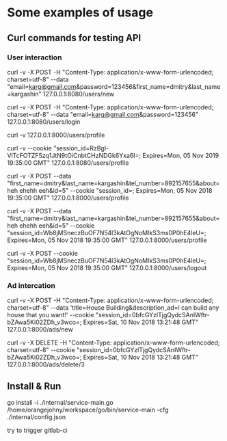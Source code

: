 # Some examples of usage

## Curl commands for testing API

### User interaction

curl -v -X POST -H "Content-Type: application/x-www-form-urlencoded; charset=utf-8" --data "email=karg@gmail.com&password=123456&first_name=dmitry&last_name=kargashin" 127.0.0.1:8080/users/new

curl -v -X POST -H "Content-Type: application/x-www-form-urlencoded; charset=utf-8" --data "email=karg@gmail.com&password=123456" 127.0.0.1:8080/users/login

curl -v 127.0.0.1:8000/users/profile

curl -v --cookie "session_id=RzBgl-VlTcFOTZF5zq1JtN9tOiCnbtCHzNDGk6Yxa6I=; Expires=Mon, 05 Nov 2019 19:35:00 GMT" 127.0.0.1:8080/users/profile

curl -v -X POST --data "first_name=dmitry&last_name=kargashin&tel_number=892157655&about=heh ehehh eeh&id=5" --cookie "session_id=; Expires=Mon, 05 Nov 2018 19:35:00 GMT" 127.0.0.1:8000/users/profile

curl -v -X POST --data "first_name=dmitry&last_name=kargashin&tel_number=892157655&about=heh ehehh eeh&id=5" --cookie "session_id=Wb8jMSneczBuOF7N54l3kAtOgNoMIkS3ms0P0hE4leU=; Expires=Mon, 05 Nov 2018 19:35:00 GMT" 127.0.0.1:8000/users/profile

curl -v -X POST --cookie "session_id=Wb8jMSneczBuOF7N54l3kAtOgNoMIkS3ms0P0hE4leU=; Expires=Mon, 05 Nov 2018 19:35:00 GMT" 127.0.0.1:8000/users/logout

### Ad intercation

curl -v -X POST -H "Content-Type: application/x-www-form-urlencoded; charset=utf-8" --data 'title=House Building&description_ad=I can build any house that you want!' --cookie "session_id=0bfcGYzlTjgQydcSAnIWftr-bZAwa5Ki02ZDh_v3wco=; Expires=Sat, 10 Nov 2018 13:21:48 GMT" 127.0.0.1:8000/ads/new

curl -v -X DELETE -H "Content-Type: application/x-www-form-urlencoded; charset=utf-8" --cookie "session_id=0bfcGYzlTjgQydcSAnIWftr-bZAwa5Ki02ZDh_v3wco=; Expires=Sat, 10 Nov 2018 13:21:48 GMT" 127.0.0.1:8000/ads/delete/3

## Install & Run

go install -i ./internal/service-main.go
/home/orangejohny/workspace/go/bin/service-main -cfg ./internal/config.json

try to trigger gitlab-ci